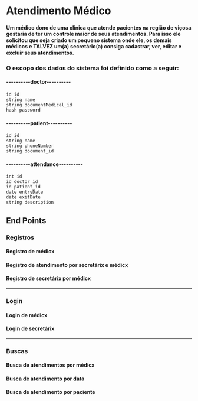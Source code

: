 # Atendimento Médico

#### Um médico dono de uma clínica que atende pacientes na região de viçosa gostaria de ter um controle maior de seus atendimentos. Para isso ele solicitou que seja criado um pequeno sistema onde ele, os demais médicos e TALVEZ um(a) secretário(a) consiga cadastrar, ver, editar e excluir seus atendimentos.

### O escopo dos dados do sistema foi definido como a seguir:

#### ----------doctor---------- 
    id id
    string name
    string documentMedical_id
    hash password


#### ----------patient---------- 
    id id
    string name 
    string phoneNumber
    string document_id


#### ----------attendance---------- 
    int id
    id doctor_id 
    id patient_id 
    date entryDate
    date exitDate
    string description

## End Points

### Registros
#### Registro de médicx
#### Registro de atendimento por secretárix e médicx
#### Registro de secretárix por médicx

----------------

### Login
#### Login de médicx
#### Login de secretárix

----------------

### Buscas
#### Busca de atendimentos por médicx
#### Busca de atendimento por data
#### Busca de atendimento por paciente
